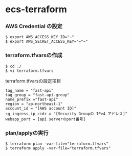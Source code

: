 # ecs-terraform

### AWS Credential の設定
```
$ export AWS_ACCESS_KEY_ID="~"
$ export AWS_SECRET_ACCESS_KEY="="~"
```

### terraform.tfvarsの作成
```
$ cd ./
$ vi terraform.tfvars
```

terraform.tfvarsの設定項目
```
tag_name = "fast-api"
tag_group = "fast-api-group"
name_prefix ="fast-api"
region = "ap-northeast-1"
account_id = "[AWS account ID]"
sg_ingress_ip_cidr = "[Security Groupの IPv4 アドレス]"
webapp_port = [api serverのport番号]
```


### plan/applyの実行
```
$ terraform plan -var-file="terraform.tfvars"
$ terraform apply -var-file="terraform.tfvars"
```